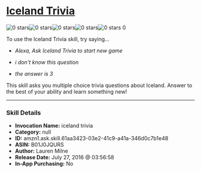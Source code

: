 # [Iceland Trivia](http://alexa.amazon.com/#skills/amzn1.ask.skill.61aa3423-03e2-41c9-a41a-346d0c7b1e48)
![0 stars](../../images/ic_star_border_black_18dp_1x.png)![0 stars](../../images/ic_star_border_black_18dp_1x.png)![0 stars](../../images/ic_star_border_black_18dp_1x.png)![0 stars](../../images/ic_star_border_black_18dp_1x.png)![0 stars](../../images/ic_star_border_black_18dp_1x.png) 0

To use the Iceland Trivia skill, try saying...

* *Alexa, Ask Iceland Trivia to start new game*

* *i don't know this question*

* *the answer is 3*

This skill asks you multiple choice trivia questions about Iceland. Answer to the best of your ability and learn something new!

***

### Skill Details

* **Invocation Name:** iceland trivia
* **Category:** null
* **ID:** amzn1.ask.skill.61aa3423-03e2-41c9-a41a-346d0c7b1e48
* **ASIN:** B01J0JQURS
* **Author:** Lauren Milne
* **Release Date:** July 27, 2016 @ 03:56:58
* **In-App Purchasing:** No
